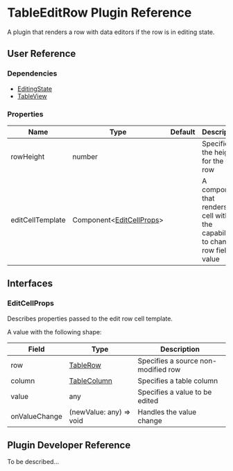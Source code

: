 # TableEditRow Plugin Reference

A plugin that renders a row with data editors if the row is in editing state.

## User Reference

### Dependencies

- [EditingState](editing-state.md)
- [TableView](table-view.md)

### Properties

Name | Type | Default | Description
-----|------|---------|------------
rowHeight | number | | Specifies the height for the edit row
editCellTemplate | Component&lt;[EditCellProps](#edit-cell-props)&gt; | | A component that renders a cell with the capability to change a row field value

## Interfaces

### <a name="edit-cell-props"></a>EditCellProps

Describes properties passed to the edit row cell template.

A value with the following shape:

Field | Type | Description
------|------|------------
row | [TableRow](#table-row) | Specifies a source non-modified row
column | [TableColumn](#table-column) | Specifies a table column
value | any | Specifies a value to be edited
onValueChange | (newValue: any) => void | Handles the value change

## Plugin Developer Reference

To be described...
